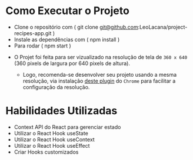# Como Executar o Projeto
  - Clone o repositório com ( git clone git@github.com:LeoLacana/project-recipes-app.git )
  - Instale as dependências com ( npm install )
  - Para rodar ( npm start )

  * O Projet foi feita para ser vizualizado na resolução de tela de `360 x 640` (360 pixels de largura por 640 pixels de altura).

    - Logo, recomenda-se desenvolver seu projeto usando a mesma resolução, via instalação [deste plugin](https://chrome.google.com/webstore/detail/window-resizer/kkelicaakdanhinjdeammmilcgefonfh?hl=en) do `Chrome` para facilitar a configuração da resolução.

# Habilidades Utilizadas

  - Context API do React para gerenciar estado
  - Utilizar o React Hook useState
  - Utilizar o React Hook useContext
  - Utilizar o React Hook useEffect
  - Criar Hooks customizados